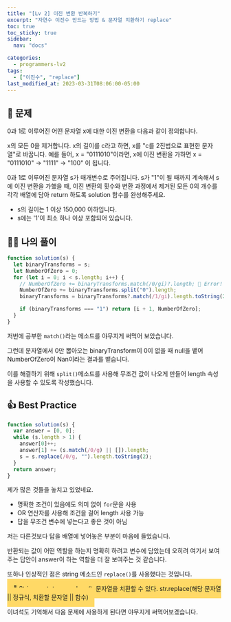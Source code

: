 ```yaml
---
title: "[Lv 2] 이진 변환 반복하기"
excerpt: "자연수 이진수 만드는 방법 & 문자열 치환하기 replace"
toc: true
toc_sticky: true
sidebar:
  nav: "docs"

categories:
  - programmers-lv2
tags:
  - ["이진수", "replace"]
last_modified_at: 2023-03-31T08:06:00-05:00
---
```


## 📄 문제

0과 1로 이루어진 어떤 문자열 x에 대한 이진 변환을 다음과 같이 정의합니다.

x의 모든 0을 제거합니다.
x의 길이를 c라고 하면, x를 "c를 2진법으로 표현한 문자열"로 바꿉니다.
예를 들어, x = "0111010"이라면, x에 이진 변환을 가하면 x = "0111010" -> "1111" -> "100" 이 됩니다.

0과 1로 이루어진 문자열 s가 매개변수로 주어집니다. s가 "1"이 될 때까지 계속해서 s에 이진 변환을 가했을 때, 이진 변환의 횟수와 변환 과정에서 제거된 모든 0의 개수를 각각 배열에 담아 return 하도록 solution 함수를 완성해주세요.

- s의 길이는 1 이상 150,000 이하입니다.
- s에는 '1'이 최소 하나 이상 포함되어 있습니다.

## 🙋‍♀️ 나의 풀이

```js
function solution(s) {
  let binaryTransforms = s;
  let NumberOfZero = 0;
  for (let i = 0; i < s.length; i++) {
    // NumberOfZero += binaryTransforms.match(/0/gi)?.length; 🚨 Error!
    NumberOfZero += binaryTransforms.split("0").length;
    binaryTransforms = binaryTransforms?.match(/1/gi).length.toString(2);

    if (binaryTransforms === "1") return [i + 1, NumberOfZero];
  }
}
```

저번에 공부한 `match()`라는 메소드를 야무지게 써먹어 보았습니다.

그런데 문자열에서 0만 뽑아오는 binaryTransform이 0이 없을 때 null을 뱉어 NumberOfZero이 Nan이라는 결과를 뱉습니다.

이를 해결하기 위해 `split()`메소드를 사용해 무조건 값이 나오게 만들어 length 속성을 사용할 수 있도록 작성했습니다.

## 👍 Best Practice

```js
function solution(s) {
  var answer = [0, 0];
  while (s.length > 1) {
    answer[0]++;
    answer[1] += (s.match(/0/g) || []).length;
    s = s.replace(/0/g, "").length.toString(2);
  }
  return answer;
}
```

제가 많은 것들을 놓치고 있었네요.

- 명확한 조건이 있음에도 의미 없이 `for`문을 사용
- OR 연산자를 사용해 조건을 걸어 length 사용 가능
- 답을 무조건 변수에 넣는다고 좋은 것이 아님

저는 다른것보다 답을 배열에 넣어놓은 부분이 마음에 들었습니다.

반환되는 값이 어떤 역할을 하는지 명확히 하려고 변수에 담았는데 오히려 여기서 보여주는 답안이 answer이 하는 역할을 더 잘 보여주는 것 같습니다.

또하나 인상적인 점은 string 메소드인 `replace()`를 사용했다는 것입니다.

<span style="background: #FFD966; padding: 1em">📌 String.prototype.replace(): 문자열을 치환할 수 있다. str.replace(해당 문자열 || 정규식, 치환할 문자열 || 함수) </span>

이녀석도 기억해서 다음 문제에 사용하게 된다면 야무지게 써먹어보겠습니다.
